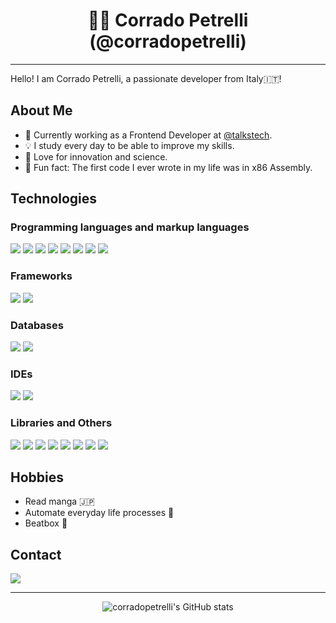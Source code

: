 
<div style="text-align: center;">

# 👨‍💻 **Corrado Petrelli (@corradopetrelli)**

</div>
<hr/>

Hello! I am Corrado Petrelli, a passionate developer from Italy🇮🇹!

## About Me
- 🔭 Currently working as a Frontend Developer at [@talkstech](https://github.com/talkstech).
- 💡 I study every day to be able to improve my skills.
- 🌱 Love for innovation and science.
- 🥲 Fun fact: The first code I ever wrote in my life was in x86 Assembly.

## Technologies

### Programming languages and markup languages
![](https://img.shields.io/badge/JavaScript-F7DF1E?style=flat&logo=javascript&logoColor=black)
![](https://img.shields.io/badge/CSS3-1572B6?style=flat&logo=css3&logoColor=white)
![](https://img.shields.io/badge/Python-14354C?style=flat&logo=python&logoColor=white)
![](https://img.shields.io/badge/C%23-239120?style=flat&logo=c-sharp&logoColor=white)
![](https://img.shields.io/badge/Java-ED8B00?style=flat&logo=openjdk&logoColor=white)
![](https://img.shields.io/badge/HTML5-E34F26?style=flat&logo=html5&logoColor=white)
![](https://img.shields.io/badge/Bootstrap-563D7C?style=flat&logo=bootstrap&logoColor=white)
![](https://img.shields.io/badge/Markdown-000000?style=flat&logo=markdown&logoColor=white)

### Frameworks
![](https://img.shields.io/badge/React-20232A?style=flat&logo=react&logoColor=61DAFB)
![](https://img.shields.io/badge/Vue.js-35495E?style=flat&logo=vue.js&logoColor=4FC08D)

### Databases
![](https://img.shields.io/badge/MySQL-005C84?style=flat&logo=mysql&logoColor=white)
![](https://img.shields.io/badge/MongoDB-4EA94B?style=flat&logo=mongodb&logoColor=white)

### IDEs
![](https://img.shields.io/badge/IntelliJ_IDEA-000000.svg?style=flat&logo=intellij-idea&logoColor=white)
![](https://img.shields.io/badge/Visual_Studio_Code-0078D4?style=flat&logo=visual%20studio%20code&logoColor=white)

### Libraries and Others
![](https://img.shields.io/badge/Git-E44C30?style=flat&logo=git&logoColor=white)
![](https://img.shields.io/badge/GitHub_Actions-2088FF?style=flat&logo=github-actions&logoColor=white)
![](https://img.shields.io/badge/chai.js-323330?style=flat&logo=chai&logoColor=red)
![](https://img.shields.io/badge/Stripe-626CD9?style=flat&logo=Stripe&logoColor=white)
![](https://img.shields.io/badge/eslint-3A33D1?style=flat&logo=eslint&logoColor=white)
![](https://img.shields.io/badge/prettier-1A2C34?style=flat&logo=prettier&logoColor=F7BA3E)
![](https://img.shields.io/badge/Notion-000000?style=flat&logo=notion&logoColor=white)
![](https://img.shields.io/badge/Jira-0052CC?style=flat&logo=Jira&logoColor=white)

## Hobbies
- Read manga 🇯🇵
- Automate everyday life processes 📝
- Beatbox 🎤

## Contact
[![](https://img.shields.io/badge/-corradopetrelli-0077B5?style=flat&logo=Linkedin&logoColor=white)](https://linkedin.com/in/corradopetrelli/)


<hr>
<div style="text-align: center;">

![corradopetrelli's GitHub stats](https://github-readme-stats.vercel.app/api?username=corradopetrelli&count_private=true&disable_animations=true&hide_rank=true&show_icons=true)

</div> 
